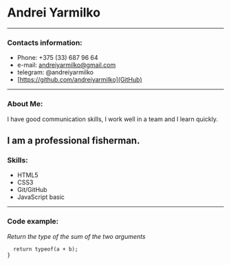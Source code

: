 # Andrei Yarmilko
-----------------------------------------------
### Contacts information:
* Phone: +375 (33) 687 96 64
* e-mail: andreiyarmilko@gmail.com
* telegram: @andreiyarmilko
* [https://github.com/andreiyarmilko](GitHub)
-----------------------------------------------

### About Me:

I have good communication skills, I work well in a team and I learn quickly.


I am a professional fisherman.
-----------------------------------------------

### Skills:
* HTML5
* CSS3
* Git/GitHub
* JavaScript basic
-----------------------------------------------

### Code example:

*Return the type of the sum of the two arguments*


```function typeOfSum(a, b) {
  return typeof(a + b);
}
```
